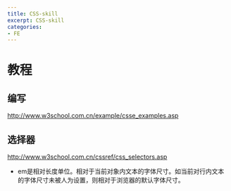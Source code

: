 ```yaml
---
title: CSS-skill
excerpt: CSS-skill
categories: 
- FE
---
```




# 教程


## 编写
http://www.w3school.com.cn/example/csse_examples.asp

## 选择器
http://www.w3school.com.cn/cssref/css_selectors.asp

* em是相对长度单位。相对于当前对象内文本的字体尺寸。如当前对行内文本的字体尺寸未被人为设置，则相对于浏览器的默认字体尺寸。
